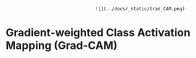 
                                     ![](../docs/_static/Grad_CAM.png)

# Gradient-weighted Class Activation Mapping (Grad-CAM) 


